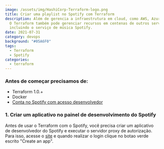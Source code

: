 ```yaml
---
image: /assets/img/HashiCorp-Terraform-logo.png
title: Criar uma playlist no Spotify com Terraform
description: Além de gerencia a infraestrutura em cloud, como AWS, Azure e GCP.
  O Terraform também pode gerenciar recursos em centenas de outros serviços,
  incluindo o serviço de música Spotify.
date: 2021-07-31
category: devops
background: "#05A6F0"
tags:
  - Terraform
  - Spotify
categories:
  - terraform
---
```

### Antes de começar precisamos de:
* Terraform 1.0.+
* Docker
* [Conta no Spotify com acesso desenvolvedor](https://developer.spotify.com/dashboard/login)


### 1. Criar um aplicativo no painel de desenvolvimento do Spotify

Antes de usar o Terraform com o Spotify, você precisa criar um aplicativo de desenvolvedor do Spotify e executar o servidor proxy de autorização. Para isso, acesse o [site](https://developer.spotify.com/dashboard/login) e quando realizar o login clique no botao verde escrito "Create an app".
